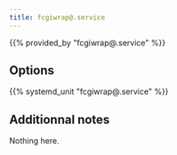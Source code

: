 ```yaml
---
title: fcgiwrap@.service
---
```


{{% provided_by "fcgiwrap@.service" %}}

## Options

{{% systemd_unit "fcgiwrap@.service" %}}

## Additionnal notes

Nothing here.